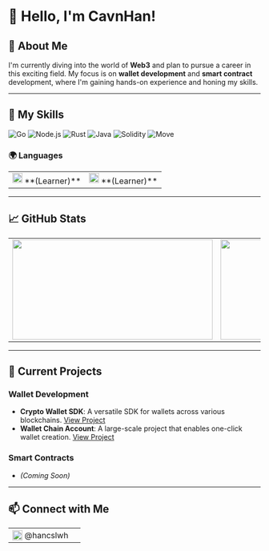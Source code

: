 # 👋 Hello, I'm CavnHan!

## 🚀 About Me
I'm currently diving into the world of **Web3** and plan to pursue a career in this exciting field. My focus is on **wallet development** and **smart contract** development, where I'm gaining hands-on experience and honing my skills.

---

## 🌟 My Skills

![Go](https://img.shields.io/badge/Go-00ADD8?style=flat-square&logo=go&logoColor=white)
![Node.js](https://img.shields.io/badge/Node.js-8CC84B?style=flat-square&logo=node.js&logoColor=white)
![Rust](https://img.shields.io/badge/Rust-000000?style=flat-square&logo=rust&logoColor=white)
![Java](https://img.shields.io/badge/Java-E34F26?style=flat-square&logo=java&logoColor=white)
![Solidity](https://img.shields.io/badge/Solidity-363636?style=flat-square&logo=solidity&logoColor=white)
![Move](https://img.shields.io/badge/Move-4E8BFF?style=flat-square&logo=move&logoColor=white)

### 🌍 Languages
<table>
  <tr>
    <td style="vertical-align: middle;">
      <img src="https://img.shields.io/badge/English-0072B1?style=flat-square&logo=language&logoColor=white" alt="English" style="height: 20px;"/> 
      <span style="vertical-align: middle; line-height: 20px;"> **(Learner)**</span>
    </td>
    <td style="vertical-align: middle;">
      <img src="https://img.shields.io/badge/Japanese-FF2D00?style=flat-square&logo=language&logoColor=white" alt="Japanese" style="height: 20px;"/> 
      <span style="vertical-align: middle; line-height: 20px;"> **(Learner)**</span>
    </td>
  </tr>
</table>

---

## 📈 GitHub Stats

<table>
  <tr>
    <td style="text-align: center;">
      <img src="https://github-readme-stats.vercel.app/api?username=CavnHan&show_icons=true&count_private=true&hide_border=true" style="width: 400px; height: 200px;" />
    </td>
    <td style="text-align: center;">
      <img src="https://github-readme-stats.vercel.app/api/top-langs/?username=CavnHan&layout=compact&hide_border=true" style="width: 400px; height: 200px;" />
    </td>
  </tr>
</table>

---

## 🌱 Current Projects
### Wallet Development
- **Crypto Wallet SDK**: A versatile SDK for wallets across various blockchains. [View Project](https://github.com/CavnHan/crypto-wallet-sdk)
- **Wallet Chain Account**: A large-scale project that enables one-click wallet creation. [View Project](https://github.com/CavnHan/wallet-chain-account)

### Smart Contracts
- *(Coming Soon)*

---

## 📫 Connect with Me
<table>
  <tr>
    <td style="text-align: center;">
      <a href="https://x.com/hancslwh" target="_blank" style="text-decoration: none; color: inherit;">
        <img src="https://img.shields.io/badge/Twitter-1DA1F2?style=flat-square&logo=twitter&logoColor=white" alt="Twitter" style="vertical-align: middle; height: 20px;"/> 
        <span style="vertical-align: middle; line-height: 20px;">@hancslwh</span>
      </a>
    </td>
    <td style="text-align: center;">
      <a href="https://t.me/CavnHan" target="_blank" style="text-decoration: none; color: inherit;">
        <img src="https://img.shields.io/badge/Telegram-26A5E4?style=flat-square&logo=telegram&logoColor=white" alt="Telegram" style="vertical-align: 
